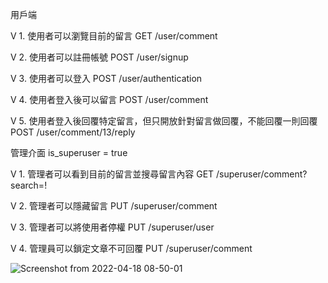 用戶端  

V 1. 使用者可以瀏覽目前的留言 GET /user/comment  

V 2. 使用者可以註冊帳號 POST /user/signup  

V 3. 使用者可以登入 POST /user/authentication  

V 4. 使用者登入後可以留言 POST /user/comment  

V 5. 使用者登入後回覆特定留言，但只開放針對留言做回覆，不能回覆一則回覆  POST /user/comment/13/reply  

管理介面 is_superuser = true  

V 1. 管理者可以看到目前的留言並搜尋留言內容 GET /superuser/comment?search=!  

V 2. 管理者可以隱藏留言 PUT /superuser/comment  

V 3. 管理者可以將使用者停權 PUT /superuser/user  

V 4. 管理員可以鎖定文章不可回覆 PUT /superuser/comment

![Screenshot from 2022-04-18 08-50-01](https://user-images.githubusercontent.com/37808888/163738802-0fccd82a-8e73-42ed-9dbb-b03dd308a901.png)
